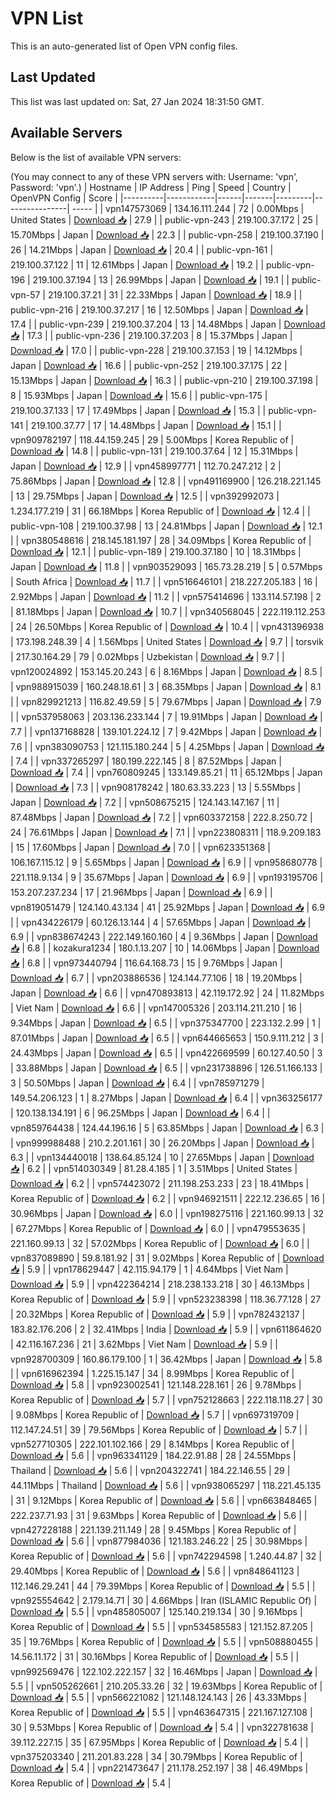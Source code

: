 # VPN List

This is an auto-generated list of Open VPN config files.

## Last Updated

This list was last updated on: Sat, 27 Jan 2024 18:31:50 GMT.

## Available Servers

Below is the list of available VPN servers:

(You may connect to any of these VPN servers with: Username: 'vpn', Password: 'vpn'.)
| Hostname | IP Address | Ping | Speed | Country | OpenVPN Config | Score |
|----------|------------|------|-------|---------|----------------| ----- |
| vpn147573069 | 134.16.111.244 | 72 | 0.00Mbps | United States | [Download 📥](./configs/server_0_US.ovpn) | 27.9 |
| public-vpn-243 | 219.100.37.172 | 25 | 15.70Mbps | Japan | [Download 📥](./configs/server_1_JP.ovpn) | 22.3 |
| public-vpn-258 | 219.100.37.190 | 26 | 14.21Mbps | Japan | [Download 📥](./configs/server_2_JP.ovpn) | 20.4 |
| public-vpn-161 | 219.100.37.122 | 11 | 12.61Mbps | Japan | [Download 📥](./configs/server_3_JP.ovpn) | 19.2 |
| public-vpn-196 | 219.100.37.194 | 13 | 26.99Mbps | Japan | [Download 📥](./configs/server_4_JP.ovpn) | 19.1 |
| public-vpn-57 | 219.100.37.21 | 31 | 22.33Mbps | Japan | [Download 📥](./configs/server_5_JP.ovpn) | 18.9 |
| public-vpn-216 | 219.100.37.217 | 16 | 12.50Mbps | Japan | [Download 📥](./configs/server_6_JP.ovpn) | 17.4 |
| public-vpn-239 | 219.100.37.204 | 13 | 14.48Mbps | Japan | [Download 📥](./configs/server_7_JP.ovpn) | 17.3 |
| public-vpn-236 | 219.100.37.203 | 8 | 15.37Mbps | Japan | [Download 📥](./configs/server_8_JP.ovpn) | 17.0 |
| public-vpn-228 | 219.100.37.153 | 19 | 14.12Mbps | Japan | [Download 📥](./configs/server_9_JP.ovpn) | 16.6 |
| public-vpn-252 | 219.100.37.175 | 22 | 15.13Mbps | Japan | [Download 📥](./configs/server_10_JP.ovpn) | 16.3 |
| public-vpn-210 | 219.100.37.198 | 8 | 15.93Mbps | Japan | [Download 📥](./configs/server_11_JP.ovpn) | 15.6 |
| public-vpn-175 | 219.100.37.133 | 17 | 17.49Mbps | Japan | [Download 📥](./configs/server_12_JP.ovpn) | 15.3 |
| public-vpn-141 | 219.100.37.77 | 17 | 14.48Mbps | Japan | [Download 📥](./configs/server_13_JP.ovpn) | 15.1 |
| vpn909782197 | 118.44.159.245 | 29 | 5.00Mbps | Korea Republic of | [Download 📥](./configs/server_14_KR.ovpn) | 14.8 |
| public-vpn-131 | 219.100.37.64 | 12 | 15.31Mbps | Japan | [Download 📥](./configs/server_15_JP.ovpn) | 12.9 |
| vpn458997771 | 112.70.247.212 | 2 | 75.86Mbps | Japan | [Download 📥](./configs/server_16_JP.ovpn) | 12.8 |
| vpn491169900 | 126.218.221.145 | 13 | 29.75Mbps | Japan | [Download 📥](./configs/server_17_JP.ovpn) | 12.5 |
| vpn392992073 | 1.234.177.219 | 31 | 66.18Mbps | Korea Republic of | [Download 📥](./configs/server_18_KR.ovpn) | 12.4 |
| public-vpn-108 | 219.100.37.98 | 13 | 24.81Mbps | Japan | [Download 📥](./configs/server_19_JP.ovpn) | 12.1 |
| vpn380548616 | 218.145.181.197 | 28 | 34.09Mbps | Korea Republic of | [Download 📥](./configs/server_20_KR.ovpn) | 12.1 |
| public-vpn-189 | 219.100.37.180 | 10 | 18.31Mbps | Japan | [Download 📥](./configs/server_21_JP.ovpn) | 11.8 |
| vpn903529093 | 165.73.28.219 | 5 | 0.57Mbps | South Africa | [Download 📥](./configs/server_22_ZA.ovpn) | 11.7 |
| vpn516646101 | 218.227.205.183 | 16 | 2.92Mbps | Japan | [Download 📥](./configs/server_23_JP.ovpn) | 11.2 |
| vpn575414696 | 133.114.57.198 | 2 | 81.18Mbps | Japan | [Download 📥](./configs/server_24_JP.ovpn) | 10.7 |
| vpn340568045 | 222.119.112.253 | 24 | 26.50Mbps | Korea Republic of | [Download 📥](./configs/server_25_KR.ovpn) | 10.4 |
| vpn431396938 | 173.198.248.39 | 4 | 1.56Mbps | United States | [Download 📥](./configs/server_26_US.ovpn) | 9.7 |
| torsvik | 217.30.164.29 | 79 | 0.02Mbps | Uzbekistan | [Download 📥](./configs/server_27_UZ.ovpn) | 9.7 |
| vpn120024892 | 153.145.20.243 | 6 | 8.16Mbps | Japan | [Download 📥](./configs/server_28_JP.ovpn) | 8.5 |
| vpn988915039 | 160.248.18.61 | 3 | 68.35Mbps | Japan | [Download 📥](./configs/server_29_JP.ovpn) | 8.1 |
| vpn829921213 | 116.82.49.59 | 5 | 79.67Mbps | Japan | [Download 📥](./configs/server_30_JP.ovpn) | 7.9 |
| vpn537958063 | 203.136.233.144 | 7 | 19.91Mbps | Japan | [Download 📥](./configs/server_31_JP.ovpn) | 7.7 |
| vpn137168828 | 139.101.224.12 | 7 | 9.42Mbps | Japan | [Download 📥](./configs/server_32_JP.ovpn) | 7.6 |
| vpn383090753 | 121.115.180.244 | 5 | 4.25Mbps | Japan | [Download 📥](./configs/server_33_JP.ovpn) | 7.4 |
| vpn337265297 | 180.199.222.145 | 8 | 87.52Mbps | Japan | [Download 📥](./configs/server_34_JP.ovpn) | 7.4 |
| vpn760809245 | 133.149.85.21 | 11 | 65.12Mbps | Japan | [Download 📥](./configs/server_35_JP.ovpn) | 7.3 |
| vpn908178242 | 180.63.33.223 | 13 | 5.55Mbps | Japan | [Download 📥](./configs/server_36_JP.ovpn) | 7.2 |
| vpn508675215 | 124.143.147.167 | 11 | 87.48Mbps | Japan | [Download 📥](./configs/server_37_JP.ovpn) | 7.2 |
| vpn603372158 | 222.8.250.72 | 24 | 76.61Mbps | Japan | [Download 📥](./configs/server_38_JP.ovpn) | 7.1 |
| vpn223808311 | 118.9.209.183 | 15 | 17.60Mbps | Japan | [Download 📥](./configs/server_39_JP.ovpn) | 7.0 |
| vpn623351368 | 106.167.115.12 | 9 | 5.65Mbps | Japan | [Download 📥](./configs/server_40_JP.ovpn) | 6.9 |
| vpn958680778 | 221.118.9.134 | 9 | 35.67Mbps | Japan | [Download 📥](./configs/server_41_JP.ovpn) | 6.9 |
| vpn193195706 | 153.207.237.234 | 17 | 21.96Mbps | Japan | [Download 📥](./configs/server_42_JP.ovpn) | 6.9 |
| vpn819051479 | 124.140.43.134 | 41 | 25.92Mbps | Japan | [Download 📥](./configs/server_43_JP.ovpn) | 6.9 |
| vpn434226179 | 60.126.13.144 | 4 | 57.65Mbps | Japan | [Download 📥](./configs/server_44_JP.ovpn) | 6.9 |
| vpn838674243 | 222.149.160.160 | 4 | 9.36Mbps | Japan | [Download 📥](./configs/server_45_JP.ovpn) | 6.8 |
| kozakura1234 | 180.1.13.207 | 10 | 14.06Mbps | Japan | [Download 📥](./configs/server_46_JP.ovpn) | 6.8 |
| vpn973440794 | 116.64.168.73 | 15 | 9.76Mbps | Japan | [Download 📥](./configs/server_47_JP.ovpn) | 6.7 |
| vpn203886536 | 124.144.77.106 | 18 | 19.20Mbps | Japan | [Download 📥](./configs/server_48_JP.ovpn) | 6.6 |
| vpn470893813 | 42.119.172.92 | 24 | 11.82Mbps | Viet Nam | [Download 📥](./configs/server_49_VN.ovpn) | 6.6 |
| vpn147005326 | 203.114.211.210 | 16 | 9.34Mbps | Japan | [Download 📥](./configs/server_50_JP.ovpn) | 6.5 |
| vpn375347700 | 223.132.2.99 | 1 | 87.01Mbps | Japan | [Download 📥](./configs/server_51_JP.ovpn) | 6.5 |
| vpn644665653 | 150.9.111.212 | 3 | 24.43Mbps | Japan | [Download 📥](./configs/server_52_JP.ovpn) | 6.5 |
| vpn422669599 | 60.127.40.50 | 3 | 33.88Mbps | Japan | [Download 📥](./configs/server_53_JP.ovpn) | 6.5 |
| vpn231738896 | 126.51.166.133 | 3 | 50.50Mbps | Japan | [Download 📥](./configs/server_54_JP.ovpn) | 6.4 |
| vpn785971279 | 149.54.206.123 | 1 | 8.27Mbps | Japan | [Download 📥](./configs/server_55_JP.ovpn) | 6.4 |
| vpn363256177 | 120.138.134.191 | 6 | 96.25Mbps | Japan | [Download 📥](./configs/server_56_JP.ovpn) | 6.4 |
| vpn859764438 | 124.44.196.16 | 5 | 63.85Mbps | Japan | [Download 📥](./configs/server_57_JP.ovpn) | 6.3 |
| vpn999988488 | 210.2.201.161 | 30 | 26.20Mbps | Japan | [Download 📥](./configs/server_58_JP.ovpn) | 6.3 |
| vpn134440018 | 138.64.85.124 | 10 | 27.65Mbps | Japan | [Download 📥](./configs/server_59_JP.ovpn) | 6.2 |
| vpn514030349 | 81.28.4.185 | 1 | 3.51Mbps | United States | [Download 📥](./configs/server_60_US.ovpn) | 6.2 |
| vpn574423072 | 211.198.253.233 | 23 | 18.41Mbps | Korea Republic of | [Download 📥](./configs/server_61_KR.ovpn) | 6.2 |
| vpn946921511 | 222.12.236.65 | 16 | 30.96Mbps | Japan | [Download 📥](./configs/server_62_JP.ovpn) | 6.0 |
| vpn198275116 | 221.160.99.13 | 32 | 67.27Mbps | Korea Republic of | [Download 📥](./configs/server_63_KR.ovpn) | 6.0 |
| vpn479553635 | 221.160.99.13 | 32 | 57.02Mbps | Korea Republic of | [Download 📥](./configs/server_64_KR.ovpn) | 6.0 |
| vpn837089890 | 59.8.181.92 | 31 | 9.02Mbps | Korea Republic of | [Download 📥](./configs/server_65_KR.ovpn) | 5.9 |
| vpn178629447 | 42.115.94.179 | 1 | 4.64Mbps | Viet Nam | [Download 📥](./configs/server_66_VN.ovpn) | 5.9 |
| vpn422364214 | 218.238.133.218 | 30 | 46.13Mbps | Korea Republic of | [Download 📥](./configs/server_67_KR.ovpn) | 5.9 |
| vpn523238398 | 118.36.77.128 | 27 | 20.32Mbps | Korea Republic of | [Download 📥](./configs/server_68_KR.ovpn) | 5.9 |
| vpn782432137 | 183.82.176.206 | 2 | 32.41Mbps | India | [Download 📥](./configs/server_69_IN.ovpn) | 5.9 |
| vpn611864620 | 42.116.167.236 | 21 | 3.62Mbps | Viet Nam | [Download 📥](./configs/server_70_VN.ovpn) | 5.9 |
| vpn928700309 | 160.86.179.100 | 1 | 36.42Mbps | Japan | [Download 📥](./configs/server_71_JP.ovpn) | 5.8 |
| vpn616962394 | 1.225.15.147 | 34 | 8.99Mbps | Korea Republic of | [Download 📥](./configs/server_72_KR.ovpn) | 5.8 |
| vpn923002541 | 121.148.228.161 | 26 | 9.78Mbps | Korea Republic of | [Download 📥](./configs/server_73_KR.ovpn) | 5.7 |
| vpn752128663 | 222.118.118.27 | 30 | 9.08Mbps | Korea Republic of | [Download 📥](./configs/server_74_KR.ovpn) | 5.7 |
| vpn697319709 | 112.147.24.51 | 39 | 79.56Mbps | Korea Republic of | [Download 📥](./configs/server_75_KR.ovpn) | 5.7 |
| vpn527710305 | 222.101.102.166 | 29 | 8.14Mbps | Korea Republic of | [Download 📥](./configs/server_76_KR.ovpn) | 5.6 |
| vpn963341129 | 184.22.91.88 | 28 | 24.55Mbps | Thailand | [Download 📥](./configs/server_77_TH.ovpn) | 5.6 |
| vpn204322741 | 184.22.146.55 | 29 | 44.11Mbps | Thailand | [Download 📥](./configs/server_78_TH.ovpn) | 5.6 |
| vpn938065297 | 118.221.45.135 | 31 | 9.12Mbps | Korea Republic of | [Download 📥](./configs/server_79_KR.ovpn) | 5.6 |
| vpn663848465 | 222.237.71.93 | 31 | 9.63Mbps | Korea Republic of | [Download 📥](./configs/server_80_KR.ovpn) | 5.6 |
| vpn427228188 | 221.139.211.149 | 28 | 9.45Mbps | Korea Republic of | [Download 📥](./configs/server_81_KR.ovpn) | 5.6 |
| vpn877984036 | 121.183.246.22 | 25 | 30.98Mbps | Korea Republic of | [Download 📥](./configs/server_82_KR.ovpn) | 5.6 |
| vpn742294598 | 1.240.44.87 | 32 | 29.40Mbps | Korea Republic of | [Download 📥](./configs/server_83_KR.ovpn) | 5.6 |
| vpn848641123 | 112.146.29.241 | 44 | 79.39Mbps | Korea Republic of | [Download 📥](./configs/server_84_KR.ovpn) | 5.5 |
| vpn925554642 | 2.179.14.71 | 30 | 4.66Mbps | Iran (ISLAMIC Republic Of) | [Download 📥](./configs/server_85_IR.ovpn) | 5.5 |
| vpn485805007 | 125.140.219.134 | 30 | 9.16Mbps | Korea Republic of | [Download 📥](./configs/server_86_KR.ovpn) | 5.5 |
| vpn534585583 | 121.152.87.205 | 35 | 19.76Mbps | Korea Republic of | [Download 📥](./configs/server_87_KR.ovpn) | 5.5 |
| vpn508880455 | 14.56.11.172 | 31 | 30.16Mbps | Korea Republic of | [Download 📥](./configs/server_88_KR.ovpn) | 5.5 |
| vpn992569476 | 122.102.222.157 | 32 | 16.46Mbps | Japan | [Download 📥](./configs/server_89_JP.ovpn) | 5.5 |
| vpn505262661 | 210.205.33.26 | 32 | 19.63Mbps | Korea Republic of | [Download 📥](./configs/server_90_KR.ovpn) | 5.5 |
| vpn566221082 | 121.148.124.143 | 26 | 43.33Mbps | Korea Republic of | [Download 📥](./configs/server_91_KR.ovpn) | 5.5 |
| vpn463647315 | 221.167.127.108 | 30 | 9.53Mbps | Korea Republic of | [Download 📥](./configs/server_92_KR.ovpn) | 5.4 |
| vpn322781638 | 39.112.227.15 | 35 | 67.95Mbps | Korea Republic of | [Download 📥](./configs/server_93_KR.ovpn) | 5.4 |
| vpn375203340 | 211.201.83.228 | 34 | 30.79Mbps | Korea Republic of | [Download 📥](./configs/server_94_KR.ovpn) | 5.4 |
| vpn221473647 | 211.178.252.197 | 38 | 46.49Mbps | Korea Republic of | [Download 📥](./configs/server_95_KR.ovpn) | 5.4 |
